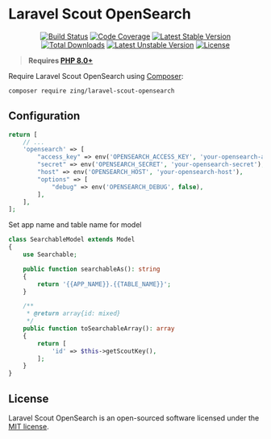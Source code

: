 # Laravel Scout OpenSearch
<p align="center">
<a href="https://github.com/zingimmick/laravel-scout-opensearch/actions"><img src="https://github.com/zingimmick/laravel-scout-opensearch/workflows/tests/badge.svg" alt="Build Status"></a>
<a href="https://codecov.io/gh/zingimmick/laravel-scout-opensearch"><img src="https://codecov.io/gh/zingimmick/laravel-scout-opensearch/branch/master/graph/badge.svg" alt="Code Coverage" /></a>
<a href="https://packagist.org/packages/zing/laravel-scout-opensearch"><img src="https://poser.pugx.org/zing/laravel-scout-opensearch/v/stable.svg" alt="Latest Stable Version"></a>
<a href="https://packagist.org/packages/zing/laravel-scout-opensearch"><img src="https://poser.pugx.org/zing/laravel-scout-opensearch/downloads" alt="Total Downloads"></a>
<a href="https://packagist.org/packages/zing/laravel-scout-opensearch"><img src="https://poser.pugx.org/zing/laravel-scout-opensearch/v/unstable.svg" alt="Latest Unstable Version"></a>
<a href="https://packagist.org/packages/zing/laravel-scout-opensearch"><img src="https://poser.pugx.org/zing/laravel-scout-opensearch/license" alt="License"></a>
</p>

> **Requires [PHP 8.0+](https://php.net/releases/)**

Require Laravel Scout OpenSearch using [Composer](https://getcomposer.org):

```bash
composer require zing/laravel-scout-opensearch
```

## Configuration

```php
return [
    // ...
    'opensearch' => [
        "access_key" => env('OPENSEARCH_ACCESS_KEY', 'your-opensearch-access-key'),
        "secret" => env('OPENSEARCH_SECRET', 'your-opensearch-secret'),
        "host" => env('OPENSEARCH_HOST', 'your-opensearch-host'),
        "options" => [
            "debug" => env('OPENSEARCH_DEBUG', false),
        ],
    ],
];
```

Set app name and table name for model

```php
class SearchableModel extends Model
{
    use Searchable;

    public function searchableAs(): string
    {
        return '{{APP_NAME}}.{{TABLE_NAME}}';
    }

    /**
     * @return array{id: mixed}
     */
    public function toSearchableArray(): array
    {
        return [
            'id' => $this->getScoutKey(),
        ];
    }
}
```

## License

Laravel Scout OpenSearch is an open-sourced software licensed under the [MIT license](LICENSE).
